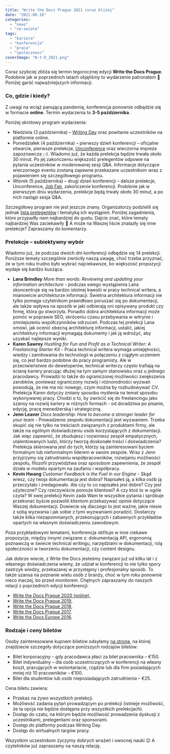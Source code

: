 ```yaml
---
title: "Write the Docs Prague 2021 coraz bliżej"
date: "2021-08-18"
categories: 
  - "news"
  - "ze-swiata"
tags: 
  - "kariera"
  - "konferencje"
  - "praca"
  - "spolecznosc"
coverImage: "W-t-D_2021.png"
---
```


Coraz szybciej zbliża się termin tegorocznej edycji **Write the Docs Prague**. Podobnie jak w poprzednich latach objęliśmy to wydarzenie patronatem 🙂 Poniżej garść najważniejszych informacji.

### Co, gdzie i kiedy?

Z uwagi na wciąż panującą pandemię, konferencja ponownie odbędzie się w formacie **online**. Termin wydarzenia to **3-5 października**.

Poniżej skrótowy program wydarzenia:

- Niedziela (3 października) – [Writing Day](https://www.writethedocs.org/conf/prague/2021/writing-day/) oraz powitanie uczestników na platformie online.
- Poniedziałek (4 października) – pierwszy dzień konferencji – oficjalne otwarcie, pierwsze prelekcje, [Unconference](https://www.writethedocs.org/conf/prague/2021/unconference/) oraz wieczorna impreza zapoznawcza ;-). Wiadomo już, że każda prelekcja będzie trwała około 30 minut. Po jej zakończeniu większość prelegentów odpowie na pytania uczestników w moderowanej sesji Q&A. Informacje dotyczące wieczornego eventu zostaną zapewne przekazane uczestnikom wraz z pojawieniem się szczegółowego programu.
- Wtorek (5 października) – drugi dzień konferencji – dalsze prelekcje, Unconference, [Job Fair](https://www.writethedocs.org/conf/prague/2021/job-fair/), zakończenie konferencji. Podobnie jak w pierwszym dniu wydarzenia, prelekcje będą trwały około 30 minut, a po nich nastąpi sesja Q&A.

Szczegółowy program nie jest jeszcze znany. Organizatorzy podzielili się jednak [listą prelegentów](https://www.writethedocs.org/conf/prague/2021/speakers/) i tematyką ich wystąpień. Poniżej zagadnienia, które przypadły nam najbardziej do gustu. Dajcie znać, które tematy najbardziej Was zaciekawiły 🙂 A może na Waszej liście znalazły się inne prelekcje? Zapraszamy do komentarzy.

### Prelekcje – subiektywny wybór

Wiadomo już, że podczas dwóch dni konferencji odbędzie się 14 prelekcji. Poniższe tematy szczególnie zwróciły naszą uwagę, choć trzeba przyznać, że w tym roku trudno było wybrać najciekawsze, bo większość propozycji wydaje się bardzo kusząca.

- **Lana Brindley** _More than words: Reviewing and updating your information architecture_ - podczas swego wystąpienia Lana skoncentruje się na bardzo istotnej kwestii w pracy technical writera, a mianowicie architekturze informacji. Świetna architektura informacji nie tylko pomaga czytelnikom prawidłowo poruszać się po dokumentacji, ale także wpływa na sposób w jaki odbierają oni opisywany produkt czy firmę, która go stworzyła. Ponadto dobra architektura informacji może pomóc w poprawie SEO, skróceniu czasu przebywania w witrynie i zmniejszeniu współczynników odrzuceń. Podczas tej prelekcji Lana omówi, jak ocenić obecną architekturę informacji, ustalić, jakiej architektury informacji wymagają dokumenty i jak ją wdrożyć, aby uzyskać najlepsze wyniki.
- **Karen Sawrey** _Hustling for Fun and Profit as a Technical Writer: A Freelancing Starter Kit_ - Praca technical writera wymaga umiejętności, wiedzy i zamiłowania do technologii w połączeniu z ciągłym uczeniem się, co jest bardzo podobne do pracy programisty. Ale w przeciwieństwie do deweloperów, technical writerzy często trafiają na ścianę kariery pracując dłużej na tym samym stanowisku oraz u jednego pracodawcy. Prowadzi to także do ograniczonej możliwości zwiększenia zarobków, ponieważ ograniczony rozwój i różnorodności wyzwań powodują, że nie ma nic nowego, czym można by rozbudowywać CV. Prelekcja Karen dotyczy zmiany sposobu myślenia na temat sposobu wykonywanej pracy. Chodzi o to, by zwrócić się do freelancingu jako szansy na rozwój kariery w różnych formach - od doradztwa po pisanie, edycję, pracę menedżerską i strategiczną.
- **Jenn Leaver** _Docs leadership: How to become a stronger leader for your team_ - Prowadzenie zespołu dokumentacji jest wyzwaniem. Trzeba skupić się nie tylko na treściach związanych z produktami firmy, ale także na ogólnym doświadczeniu osób korzystających z dokumentacji. Jak więc zapewnić, że zbudujesz i rozwiniesz zespół empatycznych, utalentowanych ludzi, którzy tworzą doskonałe treści i doświadczenia? Prelekcja skierowana jest do tych, którzy są zainteresowani byciem formalnym lub nieformalnym liderem w swoim zespole. Wraz z Jenn przyjrzymy się zatrudnianiu współpracowników, rozwijaniu możliwości zespołu, filozofii przywództwa oraz sposobom zapewnienia, że zespół działa w modelu opartym na zaufaniu i współpracy.
- **Kevin Hwang** _Customer Feedback is the Fuel in our Engine_ - Skąd wiesz, czy twoja dokumentacja jest dobra? Napisałeś ją, a kilka osób ją przeczytało i zredagowało. Ale czy to co napisałeś jest dobre? Czy jest użyteczne? Czy rzeczywiście pomoże klientowi? A czy ktoś to w ogóle czyta? W swej prelekcji Kevin zada Wam te wszystkie pytania i spróbuje przekonać byście pozwolili klientom przekazywać opinie dotyczące Waszej dokumentacji. Dowiecie się dlaczego to jest ważne, jakie niesie z sobą wyzwania i jak sobie z tymi wyzwaniami poradzić. Dostarczy także kilka niezapomnianych, przekonujących i zabawnych przykładów opartych na własnym doświadczeniu zawodowym.

Poza przykładowymi tematami, konferencja obfituje w inne ciekawe propozycje, między innymi związane z: dokumentacją API, ergonomią poznawczą w świecie technical writingu, narzędziami w dokumentacji, rolą społeczności w tworzeniu dokumentacji, czy content designu.

Jak dobrze wiecie, z Write the Docs jesteśmy związani już od kilku lat i z własnego doświadczenia wiemy, że udział w konferencji to nie tylko spory zastrzyk wiedzy, przekazanej w przystępny i profesjonalny sposób. To także szansa na poznanie wielu osób z branży, choć w tym roku ponownie nieco inaczej, bo przed monitorem. Chętnych zapraszamy do naszych relacji z poprzednich edycji konferencji:

- [Write the Docs Prague 2020 (online)](http://techwriter.pl/relacja-z-write-the-docs-prague-2020-online/),
- [Write the Docs Prague 2019](http://techwriter.pl/nasza-relacja-z-write-the-docs-prague-2019/),
- [Write the Docs Prague 2018](http://techwriter.pl/write-the-docs-prague-2018-relacja/),
- [Write the Docs Prague 2017](http://techwriter.pl/write-the-docs-prague-2017-relacja/),
- [Write the Docs Europe 2016](http://techwriter.pl/write-the-docs-europe-2016-relacja/).

### Rodzaje i ceny biletów

Osoby zainteresowane kupnem biletów odsyłamy [na stronę](https://www.writethedocs.org/conf/prague/2021/tickets/), na której znajdziecie szczegóły dotyczące poniższych rodzajów biletów:

- Bilet korporacyjny – gdy pracodawca płaci za bilet pracownika – €150.
- Bilet indywidualny – dla osób uczestniczących w konferencji na własny koszt, pracujących w wolontariacie, rządzie lub dla firm posiadających mniej niż 10 pracowników – €100.
- Bilet dla studentów lub osób nieposiadających zatrudnienia – €25.

Cena biletu zawiera:

- Przekaz na żywo wszystkich prelekcji.
- Możliwość zadania pytań prowadzącym po prelekcji (istnieje możliwość, że ta opcja nie będzie dostępna przy wszystkich prelekcjach).
- Dostęp do czatu, na którym będzie możliwość prowadzenia dyskusji z uczestnikami, prelegentami oraz sponsorami.
- Dostęp do platformy podczas Writing Day.
- Dostęp do wirtualnych targów pracy.

Wszystkim uczestnikom życzymy dobrych wrażeń i owocnej nauki 😉 A czytelników już zapraszamy na naszą relację.
